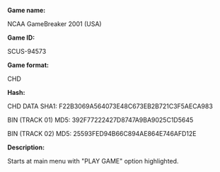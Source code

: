 **Game name:**

NCAA GameBreaker 2001 (USA)

**Game ID:**

SCUS-94573

**Game format:**

CHD

**Hash:**

CHD DATA SHA1: F22B3069A564073E48C673EB2B721C3F5AECA983

BIN (TRACK 01) MD5: 392F77222427D8747A9BA9025C1D5645

BIN (TRACK 02) MD5: 25593FED94B66C894AE864E746AFD12E

**Description:**

Starts at main menu with "PLAY GAME" option highlighted.